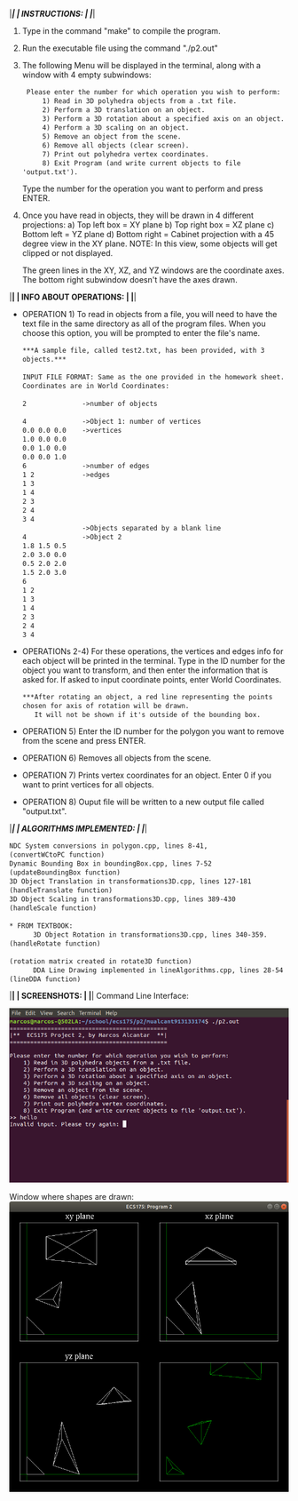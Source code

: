 
|***************|
| INSTRUCTIONS: |
|***************|

1) Type in the command "make" to compile the program.

2) Run the executable file using the command "./p2.out"

3) The following Menu will be displayed in the terminal, along with a window with 4 empty subwindows:

		Please enter the number for which operation you wish to perform:
            1) Read in 3D polyhedra objects from a .txt file.
            2) Perform a 3D translation on an object.
            3) Perform a 3D rotation about a specified axis on an object.
            4) Perform a 3D scaling on an object.
            5) Remove an object from the scene.
            6) Remove all objects (clear screen).
            7) Print out polyhedra vertex coordinates.
            8) Exit Program (and write current objects to file 'output.txt').

    Type the number for the operation you want to perform and press ENTER.

4) Once you have read in objects, they will be drawn in 4 different projections: 
       a) Top left box = XY plane
       b) Top right box = XZ plane
       c) Bottom left = YZ plane
       d) Bottom right = Cabinet projection with a 45 degree view in the XY plane.
          NOTE: In this view, some objects will get clipped or not displayed.

   The green lines in the XY, XZ, and YZ windows are the coordinate axes.
   The bottom right subwindow doesn't have the axes drawn.

|************************|
| INFO ABOUT OPERATIONS: |
|************************| 

  * OPERATION 1) To read in objects from a file, you will need to have the text file in the same directory
    as all of the program files. When you choose this option, you will be prompted to enter the 
    file's name. 
    	
    	***A sample file, called test2.txt, has been provided, with 3 objects.***

        INPUT FILE FORMAT: Same as the one provided in the homework sheet. Coordinates are in World Coordinates:

        2              ->number of objects

		4              ->Object 1: number of vertices
		0.0 0.0 0.0    ->vertices
		1.0 0.0 0.0    
		0.0 1.0 0.0    
		0.0 0.0 1.0    
		6              ->number of edges
		1 2            ->edges
		1 3
		1 4
		2 3
		2 4
		3 4
                       ->Objects separated by a blank line
		4              ->Object 2
		1.8 1.5 0.5
		2.0 3.0 0.0
		0.5 2.0 2.0
		1.5 2.0 3.0
		6
		1 2
		1 3
		1 4
		2 3
		2 4
		3 4

  * OPERATIONs 2-4) For these operations, the vertices and edges info for each object will be printed in the terminal.
    Type in the ID number for the object you want to transform, and then enter the information that is asked for. If
    asked to input coordinate points, enter World Coordinates. 

        ***After rotating an object, a red line representing the points chosen for axis of rotation will be drawn.
           It will not be shown if it's outside of the bounding box.

  * OPERATION 5) Enter the ID number for the polygon you want to remove from the scene and press ENTER. 

  * OPERATION 6) Removes all objects from the scene.

  * OPERATION 7) Prints vertex coordinates for an object. Enter 0 if you want to print vertices for all objects.

  * OPERATION 8) Ouput file will be written to a new output file called "output.txt". 


|*************************|
| ALGORITHMS IMPLEMENTED: |
|*************************|

    NDC System conversions in polygon.cpp, lines 8-41,                         (convertWCtoPC function)
    Dynamic Bounding Box in boundingBox.cpp, lines 7-52                        (updateBoundingBox function)
	3D Object Translation in transformations3D.cpp, lines 127-181              (handleTranslate function)
	3D Object Scaling in transformations3D.cpp, lines 389-430                  (handleScale function)

	* FROM TEXTBOOK:
          3D Object Rotation in transformations3D.cpp, lines 340-359.          (handleRotate function)
                                                                               (rotation matrix created in rotate3D function)
	      DDA Line Drawing implemented in lineAlgorithms.cpp, lines 28-54      (lineDDA function)    
	 
|**************|
| SCREENSHOTS: |
|**************|
Command Line Interface:

![alt text](https://github.com/marcosa97/ShapeDrawer/blob/master/shape_drawer_cl.png)

Window where shapes are drawn:
![alt text](https://github.com/marcosa97/ShapeDrawer/blob/master/shape_drawer.png)
